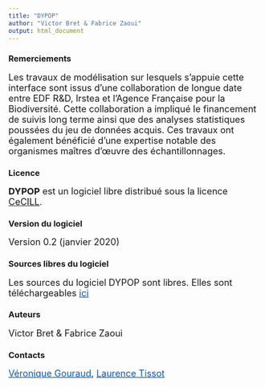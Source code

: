 ```yaml
---
title: "DYPOP"
author: "Victor Bret & Fabrice Zaoui"
output: html_document
---
```



### **Remerciements**
<font size="4">Les travaux de modélisation sur lesquels s’appuie cette interface sont issus d’une collaboration de longue date entre EDF R&D, Irstea et l’Agence Française pour la Biodiversité. Cette collaboration a impliqué le financement de suivis long terme ainsi que des analyses statistiques poussées du jeu de données acquis. Ces travaux ont également bénéficié d’une expertise notable des organismes maîtres d’œuvre des échantillonnages.</font>

### **Licence**
<font size="4">**DYPOP** est un logiciel libre distribué sous la licence [CeCILL](http://cecill.info/licences/Licence_CeCILL_V2.1-fr.html).</font>

### **Version du logiciel**
<font size="4">Version 0.2 (janvier 2020)</font>

### **Sources libres du logiciel**
<font size="4">Les sources du logiciel DYPOP sont libres. Elles sont téléchargeables [<font style="color: #005BBB">ici</font>](https://github.com/fzao/DYPOP)</font>

### **Auteurs**
<font size="4">Victor Bret & Fabrice Zaoui</font>

### **Contacts**
<font size="4">[<font style="color: #005BBB">Véronique Gouraud</font>](mailto:veronique.gouraud@edf.fr), [<font style="color: #005BBB">Laurence Tissot</font>](mailto:laurence.tissot@edf.fr)</font>
